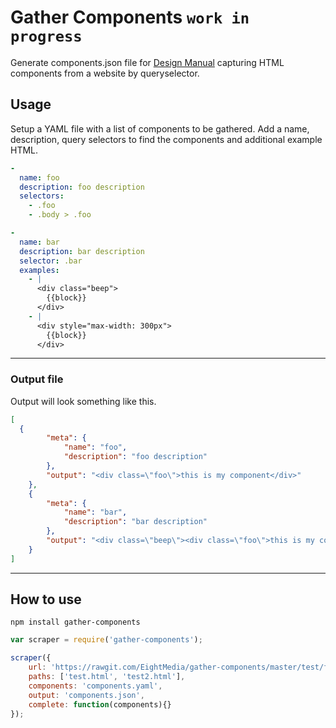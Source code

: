 # Gather Components `work in progress`
Generate components.json file for [Design Manual](https://github.com/EightMedia/design-manual) capturing HTML components from a website by queryselector.


## Usage
Setup a YAML file with a list of components to be gathered. Add a name, description, query selectors to find the components and additional example HTML.

```yaml
-
  name: foo
  description: foo description
  selectors: 
    - .foo
    - .body > .foo

-
  name: bar
  description: bar description
  selector: .bar
  examples: 
    - |
      <div class="beep">
        {{block}}
      </div>
    - |
      <div style="max-width: 300px">
        {{block}}
      </div>
```

---


### Output file
Output will look something like this.

```json
[
  {
		"meta": {
			"name": "foo",
			"description": "foo description"
		},
		"output": "<div class=\"foo\">this is my component</div>"
	},
	{
		"meta": {
			"name": "bar",
			"description": "bar description"
		},
		"output": "<div class=\"beep\"><div class=\"foo\">this is my component</div></div><div style=\"max-width: 300px\"><div class=\"foo\">this is my component</div></div>"
	}
]
```

---

## How to use
```
npm install gather-components
```

```js
var scraper = require('gather-components');

scraper({
    url: 'https://rawgit.com/EightMedia/gather-components/master/test/fixtures/',
    paths: ['test.html', 'test2.html'],
    components: 'components.yaml',
    output: 'components.json',
    complete: function(components){}
});
```
